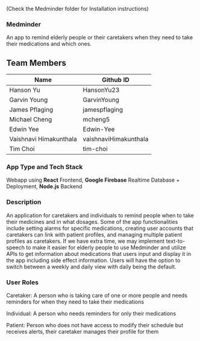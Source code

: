 (Check the Medminder folder for Installation instructions)
### Medminder

An app to remind elderly people or their caretakers when they need to take their medications and which ones.

## Team Members
| Name        | Github ID   |
| ----------- | ----------- |
| Hanson Yu   | HansonYu23  |
| Garvin Young | GarvinYoung  |
| James Pflaging  | jamespflaging  |
| Michael Cheng  | mcheng5  |
| Edwin Yee  | Edwin-Yee  |
| Vaishnavi Himakunthala | vaishnaviHimakunthala |
| Tim Choi | tim-choi |

### App Type and Tech Stack

Webapp using **React** Frontend, **Google Firebase** Realtime Database + Deployment, **Node.js** Backend

### Description

An application for caretakers and individuals to remind people when to take their medicines and in what dosages. Some of the app functionalities include setting alarms for specific medications, creating user accounts that caretakers can link with patient profiles, and managing multiple patient profiles as caretakers. If we have extra time, we may implement text-to-speech to make it easier for elderly people to use Medminder and utilize APIs to get information about medications that users input and display it in the app including side effect information. Users will have the option to switch between a weekly and daily view with daily being the default.

### User Roles

Caretaker: A person who is taking care of one or more people and needs reminders for when they need to take their medications

Individual: A person who needs reminders for only their medications

Patient: Person who does not have access to modify their schedule but receives alerts, their caretaker manages their profile for them
